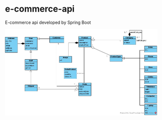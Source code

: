 # e-commerce-api
E-commerce api developed by Spring Boot

![alt text](https://raw.githubusercontent.com/be320/e-commerce-api/master/src/main/java/com/asset/ecommerce/design/design.jpg)
